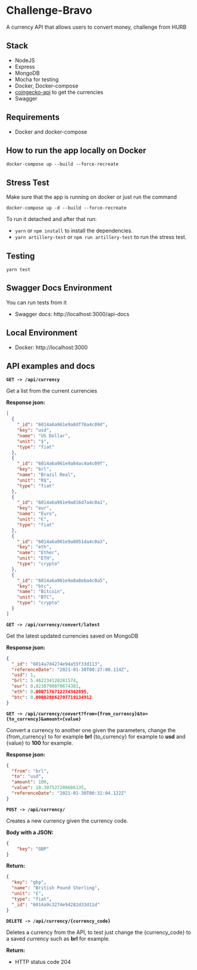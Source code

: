# Challenge-Bravo
A currency API that allows users to convert money, challenge from HURB

## Stack

- NodeJS
- Express
- MongoDB
- Mocha for testing
- Docker, Docker-compose
- [coingecko-api](https://www.npmjs.com/package/coingecko-api) to get the currencies
- Swagger

## Requirements
- Docker and docker-compose

## How to run the app locally on Docker

```docker-compose up --build --force-recreate```

## Stress Test

Make sure that the app is running on docker or just run the command

```docker-compose up -d --build --force-recreate```

To run it detached and after that run:

- `yarn` or `npm install` to install the dependencies.
- `yarn artillery-test` or `npm run artillery-test` to run the stress test.


## Testing

`yarn test`

## Swagger Docs Environment

You can run tests from it

- Swagger docs: http://localhost:3000/api-docs

## Local Environment

- Docker: http://localhost:3000

## API examples and docs

**`GET -> /api/currency`**

Get a list from the current currencies

**Response json:**
```json
[
  {
    "_id": "6014a6a961e9a8df76a4c09d",
    "key": "usd",
    "name": "US Dollar",
    "unit": "$",
    "type": "fiat"
  },
  {
    "_id": "6014a6a961e9a84ac4a4c09f",
    "key": "brl",
    "name": "Brazil Real",
    "unit": "R$",
    "type": "fiat"
  },
  {
    "_id": "6014a6a961e9a816d7a4c0a1",
    "key": "eur",
    "name": "Euro",
    "unit": "€",
    "type": "fiat"
  },
  {
    "_id": "6014a6a961e9a8051da4c0a3",
    "key": "eth",
    "name": "Ether",
    "unit": "ETH",
    "type": "crypto"
  },
  {
    "_id": "6014a6a961e9a8a8eba4c0a5",
    "key": "btc",
    "name": "Bitcoin",
    "unit": "BTC",
    "type": "crypto"
  }
]
```

**`GET -> /api/currency/convert/latest`**

Get the latest updated currencies saved on MongoDB

**Response json:**
```json
{
  "_id": "6014a7d4274e94a55f33d113",
  "referenceDate": "2021-01-30T00:27:00.114Z",
  "usd": 1,
  "brl": 5.462234128281574,
  "eur": 0.8238790070674381,
  "eth": 0.0007176712274362895,
  "btc": 0.000028862707719134912
}
```


**`GET -> /api/currency/convert?from={from_currency}&to={to_currency}&amount={value}`**

Convert a currency to another one given the parameters, change the {from_currency} to for example **brl** {to_currency} for example to **usd** and {value} to **100** for example.

**Response json:**
```json
{
  "from": "brl",
  "to": "usd",
  "amount": 100,
  "value": 18.307527208686135,
  "referenceDate": "2021-01-30T00:31:04.122Z"
}
```


**`POST -> /api/currency/`**

Creates a new currency given the currency code.

**Body with a JSON:**
```json
{
    "key": "GBP"
}
```

**Return:**
```json
{
  "key": "gbp",
  "name": "British Pound Sterling",
  "unit": "£",
  "type": "fiat",
  "_id": "6014a9c3274e94282d33d11d"
}
```

**`DELETE -> /api/currency/{currency_code}`**

Deletes a currency from the API, to test just change the {currency_code} to a saved currency such as **brl** for example.

**Return:** 

* HTTP status code 204
